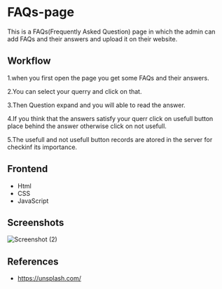 # FAQs-page

This is a FAQs(Frequently Asked Question) page in which the admin can add FAQs and their answers and upload it on their website.

## Workflow
1.when you first open the page you get some FAQs and their answers.

2.You can select your querry and click on that.

3.Then Question expand and you will able to read the answer.

4.If you think that the answers satisfy your querr click on usefull button place behind the answer otherwise click on not usefull.

5.The usefull and not usefull button records are atored in the server for checkinf its importance.

## Frontend

- Html
- CSS
- JavaScript

## Screenshots

![Screenshot (2)](https://user-images.githubusercontent.com/73827493/153703607-21530034-a2de-491d-9bb7-7af16ff559ea.png)

## References
- https://unsplash.com/
